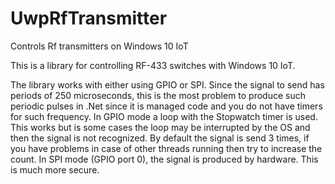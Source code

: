 # UwpRfTransmitter
Controls Rf transmitters on Windows 10 IoT 

This is a library for controlling RF-433 switches with Windows 10 IoT.

The library works with either using GPIO or SPI. Since the signal to send has periods of 250 microseconds, this is the most problem to produce such periodic pulses in .Net since it is managed code and you do not have timers for such frequency. In GPIO mode a loop with the Stopwatch timer is used. This works but is some cases the loop may be interrupted by the OS and then the signal is not recognized. By default the signal is send 3 times, if you have problems in case of other threads running then try to increase the count. In SPI mode (GPIO port 0), the signal is produced by hardware. This is much more secure.
